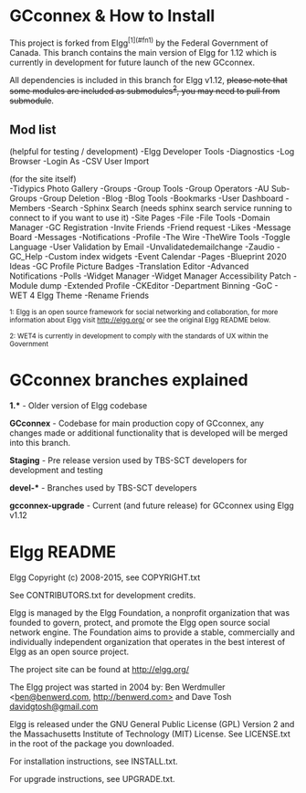 <h1>GCconnex & How to Install</h1>
This project is forked from Elgg<sup>[1](#fn1)</sup> by the Federal Government of Canada. This branch contains the main version of Elgg for 1.12 which is currently in development for future launch of the new GCconnex.

All dependencies is included in this branch for Elgg v1.12, <s>please note that some modules are included as submodules<sup>[2](#fn2)</sup>, you may need to pull from submodule</s>.

<h2>Mod list</h2>
(helpful for testing / development)
-Elgg Developer Tools
-Diagnostics
-Log Browser
-Login As
-CSV User Import

(for the site itself) <br />
-Tidypics Photo Gallery
-Groups
-Group Tools
-Group Operators
-AU Sub-Groups
-Group Deletion
-Blog
-Blog Tools
-Bookmarks
-User Dashboard
-Members
-Search
-Sphinx Search	(needs sphinx search service running to connect to if you want to use it)
-Site Pages
-File
-File Tools
-Domain Manager
-GC Registration
-Invite Friends
-Friend request
-Likes
-Message Board
-Messages
-Notifications
-Profile
-The Wire
-TheWire Tools
-Toggle Language
-User Validation by Email
-Unvalidatedemailchange
-Zaudio
-GC_Help
-Custom index widgets
-Event Calendar
-Pages
-Blueprint 2020 Ideas
-GC Profile Picture Badges
-Translation Editor
-Advanced Notifications
-Polls
-Widget Manager
-Widget Manager Accessibility Patch
-Module dump
-Extended Profile
-CKEditor
-Department Binning
-GoC - WET 4 Elgg Theme
-Rename Friends

<sub><a name="fn1">1</a>: Elgg is an open source framework  for social networking and collaboration, for more information about Elgg visit http://elgg.org/ or see the original Elgg README below.</sub>

<sub><a name="fn2">2</a>: WET4 is currently in development to comply with the standards of UX within the Government</sub>

<h1>GCconnex branches explained</h1>
<strong>1.*</strong> - Older version of Elgg codebase

<strong>GCconnex</strong> - Codebase for main production copy of GCconnex, any changes made or additional functionality that is developed will be merged into this branch.

<strong>Staging</strong> - Pre release version used by TBS-SCT developers for development and testing

<strong>devel-*</strong> - Branches used by TBS-SCT developers

<strong>gcconnex-upgrade</strong> - Current (and future release) for GCconnex using Elgg v1.12

<h1>Elgg README</h1>

Elgg
Copyright (c) 2008-2015, see COPYRIGHT.txt

See CONTRIBUTORS.txt for development credits.

Elgg is managed by the Elgg Foundation, a nonprofit organization that was
founded to govern, protect, and promote the Elgg open source social network
engine.  The Foundation aims to provide a stable, commercially and
individually independent organization that operates in the best interest of Elgg
as an open source project.

The project site can be found at http://elgg.org/

The Elgg project was started in 2004 by:
Ben Werdmuller <ben@benwerd.com, http://benwerd.com> and
Dave Tosh <davidgtosh@gmail.com>

Elgg is released under the GNU General Public License (GPL) Version 2 and the
Massachusetts Institute of Technology (MIT) License. See LICENSE.txt 
in the root of the package you downloaded.

For installation instructions, see INSTALL.txt.

For upgrade instructions, see UPGRADE.txt.
